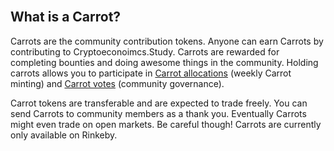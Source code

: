 <br />

## What is a Carrot?

Carrots are the community contribution tokens. Anyone can earn Carrots by contributing to Cryptoeconoimcs.Study. Carrots are rewarded for completing bounties and doing awesome things in the community. Holding carrots allows you to participate in [Carrot allocations](https://rinkeby.aragon.org/#/0xEAA147020b006e6Bfe9e3e1A9f1FaD330A9E20F5/0x2225ca26a71af7dd81cf2ebbcd4b16d0090cfe10) (weekly Carrot minting) and [Carrot votes](https://rinkeby.aragon.org/#/0xEAA147020b006e6Bfe9e3e1A9f1FaD330A9E20F5/0x7147928551406adaeca76cf3e04557bd3412cf53) (community governance).

Carrot tokens are transferable and are expected to trade freely. You can send Carrots to community members as a thank you. Eventually Carrots might even trade on open markets. Be careful though! Carrots are currently only available on Rinkeby.

<br />
